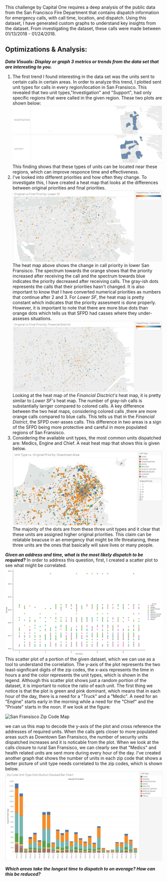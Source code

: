 This challenge by Capital One requires a deep analysis of the public data from the San Francisco Fire Department that contains dispatch 
information for emergency calls, with call time, location, and dispatch. Using this dataset, I have generated custom graphs to understand
key insights from the dataset. From investigating the dataset, these calls were made between 01/13/2018 - 01/24/2018.
## Optimizations & Analysis:
***Data Visuals: Display or graph 3 metrics or trends from the data set that are interesting to you.***
1. The first trend I found interesting in the data set was the units sent to certain calls in certain areas. In order to analyze this trend, I plotted sent unit types for calls in every region/location in San Fransisco. This revealed that two unit types,"Investigation" and "Support", had only specific regions that were called in the given region. These two plots are shown below:
![Investigation Regions](https://github.com/kmert10/Capital-One-SFPD-Challenge/blob/master/Website%20Graphs%20Images/cool%20thing%20part%201%20a.PNG?raw=true)
![Support Regions](https://github.com/kmert10/Capital-One-SFPD-Challenge/blob/master/Website%20Graphs%20Images/cool%20thing%20part%201%20b.PNG?raw=true)
This finding shows that these types of units can be located near these regions, which can improve responce time and effectiveness.
2. I've looked into different priorities and how often they change. To investigate this, I have created a heat map that looks at the differences between original priorities and final priorities.
![Change in Call Priority Heat Map](https://github.com/kmert10/Capital-One-SFPD-Challenge/blob/master/Website%20Graphs%20Images/Lower%20SF%20Original%20vs%20Final%20Prio%20Heat%20Map.PNG?raw=true)
The heat map above shows the change in call priority in lower San Fransisco. The spectrum towards the orange shows that the priority increased after receiving the call and the spectrum towards blue indicates the priority decreased after receiving calls. The gray-ish dots represents the calls that their priorities hasn't changed.  It is also important to know that I have converted numerical priorities as numbers that continue after 2 and 3. For *Lower SF*, the heat map is pretty constant which indicates that the priority assesment is done properly. However, it is important to note that there are more blue dots than orange dots which tells us that SFPD had casses where they under-asseses situations.
![Change in Call Priority Heat Map: Financial District](https://github.com/kmert10/Capital-One-SFPD-Challenge/blob/master/Website%20Graphs%20Images/Financial%20Dist%20Original%20vs%20Final%20Prio%20Heat%20Map.PNG?raw=true)
Looking at the heat map of the *Financial Disctrict's* heat map, it is pretty similar to *Lower SF's* heat map. The number of gray-ish calls is substantially larrger compared to colored calls. A key difference between the two heat maps, considering colored calls ,there are more orange calls compared to blue calls. This tells us that in the *Financial District*, the SFPD over-asses calls. This difference in two areas is a sign of the SFPD being more protective and careful in more populated regions of San Fransisco.
3. Considering the available unit types, the most common units dispatched are: Medics, Engine and Chief. A neat heat map that shows this is given below.
![Priority vs Unit Type Heat Map: Financial District](https://github.com/kmert10/Capital-One-SFPD-Challenge/blob/master/Website%20Graphs%20Images/Downtown%20Unit%20Type%20vs%20Original%20Prio%20Heat%20Map.PNG?raw=true)
The majority of the dots are from these three unit types and it clear that these units are assigned higher original priorities. This claim can be relatable beacuse in an emergency that might be life threataning, these three units are the ones that basically will save lives or many people.

***Given an address and time, what is the most likely dispatch to be required?***
In order to address this question, first, I created a scatter plot to see what might be correlated.
![Scatter Zip Unit Hour](https://github.com/kmert10/Capital-One-SFPD-Challenge/blob/master/Website%20Graphs%20Images/Scatter%20plot%20of%20zipcodes%20vs%20hours%20of%20units.png?raw=true)
This scatter plot of a portion of the given dataset, which we can use as a tool to understand the correlation. The y-axis of the plot represents the two least-significant digits of the zip codes, the x-axis represents the time in hours a and the color represents the unit types, which is shown in the legend. Although this scatter plot shows just a random portion of the dataset, it is important to notice the ratio of each unit. The first thing we notice is that the plot is green and pink dominant, which means that in each hour of the day, there is a need for a "Truck" and a "Medic". A need for an "Engine" starts early in the morning while a need for the "Chief" and the "Private" starts in the noon. If we look at the figure:

![San Fransisco Zip Code Map](http://www.healthysf.org/bdi/outcomes/images/zip-map.jpg?raw=true) 

we can us this map to decode the y-axis of the plot and cross reference the addresses of required units. When the calls gets closer to more populated areas such as Downtown San Fransisco, the number of security units dispatched increases and it is noticable from the plot. When we look at the calls closure to rural San Fransisco, we can clearly see that "Medics" and health related units are sent more during every hour of the day. I've created another graph that shows the number of units in each zip code that shows a better picture of unit type needs correlated to the zip codes, which is shown below.
![Stacked Bar Graph](https://github.com/kmert10/Capital-One-SFPD-Challenge/blob/master/Website%20Graphs%20Images/Zipcode%20Unit%20dist%20stacked%20bar%20chart.PNG?raw=true)


***Which areas take the longest time to dispatch to on average? How can this be reduced?***
